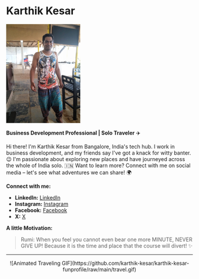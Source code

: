 # Karthik Kesar

<img src="karthik-kesar.jpg" alt="Karthik Kesar" width="200">

**Business Development Professional | Solo Traveler** ✈️ 

Hi there! I'm Karthik Kesar from Bangalore, India's tech hub. I work in business development, and my friends say I've got a knack for witty banter. 😉 I'm passionate about exploring new places and have journeyed across the whole of India solo. 🇮🇳 Want to learn more? Connect with me on social media – let's see what adventures we can share! 🌍

**Connect with me:**

*  **LinkedIn:** [LinkedIn](https://www.linkedin.com/in/karthik-kesar-06a2a129?utm_source=share&utm_campaign=share_via&utm_content=profile&utm_medium=android_app)
*  **Instagram:** [Instagram](https://www.instagram.com/karthik.kesar/profilecard/?igsh=dmh4a29uNm4wODRu)
*  **Facebook:** [Facebook](https://www.facebook.com/share/UrAcMi5rbgCzxynn/)
*  **X:** [X](https://x.com/rehamania?t=YsscXyKH20FWeENXJVg9Xw&s=09)

**A little Motivation:**

> Rumi: When you feel you cannot even bear one more MINUTE, NEVER GIVE UP! Because it is the time and place that the course will divert! ✨

---

<div align="center">
![Animated Traveling GIF](https://github.com/karthik-kesar/karthik-kesar-funprofile/raw/main/travel.gif)
</div>

